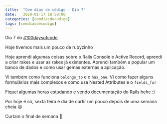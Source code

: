 ```yaml
---
title:  "Cem dias de código - Dia 7"
date:   2020-01-17 18:50:00
categories: [cemdiasdecodigo]
tags: [cemdiasdecodigo]
---
```


Dia 7 do [#100daysofcode](https://twitter.com/hashtag/100DaysOfCode).

Hoje tivemos mais um pouco de rubyzinho

Hoje aprendi algumas coisas sobre o Rails Console e Active Record, aprendi a criar rakes e usar as rakes já existentes. Aprendi também a popular um banco de dados e como usar gemas externas a aplicação.

Vi também como funciona `belongs_to` e o `has_one`. Vi como fazer alguns formulários mais complexos e como usa Nested Attributes e o `fields_for`

Fiquei algumas horas estudando e vendo documentação do Rails hehe :)

Por hoje é só, sexta feira é dia de curtir um pouco depois de uma semana cheia :smiley:

Curtam o final de semana :dancer:

